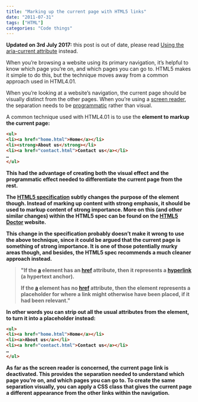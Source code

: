 ```yaml
---
title: "Marking up the current page with HTML5 links"
date: "2011-07-31"
tags: ["HTML"]
categories: "Code things"
---
```


**Updated on 3rd July 2017:** this post is out of date, please read [Using the aria-current attribute](/using-the-aria-current-attribute/) instead.

When you’re browsing a website using its primary navigation, it’s helpful to know which page you’re on, and which pages you can go to. HTML5 makes it simple to do this, but the technique moves away from a common approach used in HTML4.01.

When you’re looking at a website’s navigation, the current page should be visually distinct from the other pages. When you’re using a [screen reader](https://www.nomensa.com/blog/2005/what-is-a-screen-reader/), the separation needs to be [programmatic](https://www.google.co.uk/search?q=programmatic&ie=utf-8&oe=utf-8&aq=t&rls=org.mozilla:en-GB:official&client=firefox-a&source=hp&channel=np) rather than visual.

A common technique used with HTML4.01 is to use the <strong> element to markup the current page:

```html
<ul>
<li><a href="home.html">Home</a></li>
<li><strong>About us</strong></li>
<li><a href="contact.html">Contact us</a></li>
… 
</ul>
```

This had the advantage of creating both the visual effect and the programmatic effect needed to differentiate the current page from the rest.

The [HTML5 specification](https://www.w3.org/TR/2011/WD-html5-20110525/text-level-semantics.html#the-strong-element) subtly changes the purpose of the <strong> element though. Instead of marking up content with strong emphasis, it should be used to markup content of strong importance. More on this (and other similar changes) within the HTML5 spec can be found on the [HTML5 Doctor](https://html5doctor.com/i-b-em-strong-element/) website.

This change in the specification probably doesn’t make it wrong to use the above technique, since it could be argued that the current page is something of strong importance. It is one of those potentially murky areas though, and besides, the HTML5 spec recommends a much cleaner approach instead.

> "If the [a](https://www.w3.org/TR/2011/WD-html5-20110525/text-level-semantics.html#the-a-element) element has an [href](https://www.w3.org/TR/2011/WD-html5-20110525/links.html#attr-hyperlink-href) attribute, then it represents a [hyperlink](https://www.w3.org/TR/2011/WD-html5-20110525/links.html#hyperlink) (a hypertext anchor).
> 
> If the [a](https://www.w3.org/TR/2011/WD-html5-20110525/text-level-semantics.html#the-a-element) element has no [href](https://www.w3.org/TR/2011/WD-html5-20110525/semantics.html#attr-link-href) attribute, then the element represents a placeholder for where a link might otherwise have been placed, if it had been relevant."

In other words you can strip out all the usual attributes from the <a> element, to turn it into a placeholder instead:

```html
<ul>
<li><a href="home.html">Home</a></li>
<li><a>About us</a></li>
<li><a href="contact.html">Contact us</a></li>
…
</ul>
```

As far as the screen reader is concerned, the current page link is deactivated. This provides the separation needed to understand which page you’re on, and which pages you can go to. To create the same separation visually, you can apply a CSS class that gives the current page a different appearance from the other links within the navigation.
